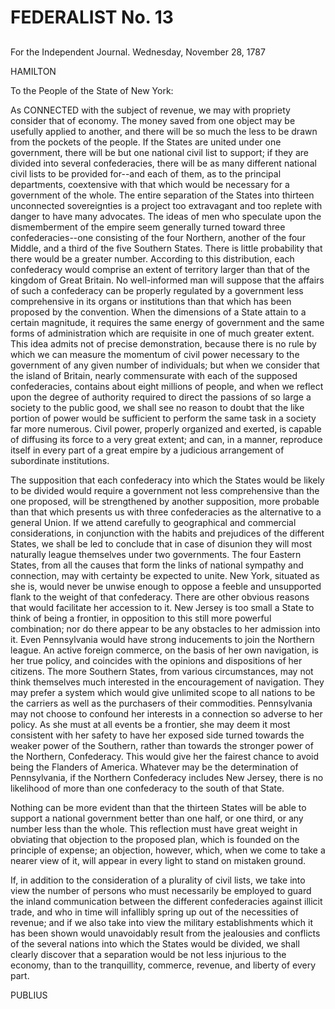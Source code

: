 # FEDERALIST No. 13
## 


For the Independent Journal. Wednesday, November 28, 1787

HAMILTON

To the People of the State of New York:

As CONNECTED with the subject of revenue, we may with propriety consider
that of economy. The money saved from one object may be usefully applied
to another, and there will be so much the less to be drawn from the
pockets of the people. If the States are united under one government,
there will be but one national civil list to support; if they are
divided into several confederacies, there will be as many different
national civil lists to be provided for--and each of them, as to the
principal departments, coextensive with that which would be necessary
for a government of the whole. The entire separation of the States into
thirteen unconnected sovereignties is a project too extravagant and
too replete with danger to have many advocates. The ideas of men who
speculate upon the dismemberment of the empire seem generally turned
toward three confederacies--one consisting of the four Northern, another
of the four Middle, and a third of the five Southern States. There is
little probability that there would be a greater number. According
to this distribution, each confederacy would comprise an extent
of territory larger than that of the kingdom of Great Britain. No
well-informed man will suppose that the affairs of such a confederacy
can be properly regulated by a government less comprehensive in
its organs or institutions than that which has been proposed by
the convention. When the dimensions of a State attain to a certain
magnitude, it requires the same energy of government and the same forms
of administration which are requisite in one of much greater extent.
This idea admits not of precise demonstration, because there is no rule
by which we can measure the momentum of civil power necessary to the
government of any given number of individuals; but when we consider that
the island of Britain, nearly commensurate with each of the supposed
confederacies, contains about eight millions of people, and when we
reflect upon the degree of authority required to direct the passions of
so large a society to the public good, we shall see no reason to doubt
that the like portion of power would be sufficient to perform the same
task in a society far more numerous. Civil power, properly organized and
exerted, is capable of diffusing its force to a very great extent; and
can, in a manner, reproduce itself in every part of a great empire by a
judicious arrangement of subordinate institutions.

The supposition that each confederacy into which the States would be
likely to be divided would require a government not less comprehensive
than the one proposed, will be strengthened by another supposition, more
probable than that which presents us with three confederacies as the
alternative to a general Union. If we attend carefully to geographical
and commercial considerations, in conjunction with the habits and
prejudices of the different States, we shall be led to conclude that in
case of disunion they will most naturally league themselves under two
governments. The four Eastern States, from all the causes that form
the links of national sympathy and connection, may with certainty be
expected to unite. New York, situated as she is, would never be unwise
enough to oppose a feeble and unsupported flank to the weight of that
confederacy. There are other obvious reasons that would facilitate her
accession to it. New Jersey is too small a State to think of being a
frontier, in opposition to this still more powerful combination; nor
do there appear to be any obstacles to her admission into it. Even
Pennsylvania would have strong inducements to join the Northern league.
An active foreign commerce, on the basis of her own navigation, is her
true policy, and coincides with the opinions and dispositions of her
citizens. The more Southern States, from various circumstances, may not
think themselves much interested in the encouragement of navigation.
They may prefer a system which would give unlimited scope to all nations
to be the carriers as well as the purchasers of their commodities.
Pennsylvania may not choose to confound her interests in a connection so
adverse to her policy. As she must at all events be a frontier, she may
deem it most consistent with her safety to have her exposed side turned
towards the weaker power of the Southern, rather than towards the
stronger power of the Northern, Confederacy. This would give her the
fairest chance to avoid being the Flanders of America. Whatever may be
the determination of Pennsylvania, if the Northern Confederacy includes
New Jersey, there is no likelihood of more than one confederacy to the
south of that State.

Nothing can be more evident than that the thirteen States will be able
to support a national government better than one half, or one third, or
any number less than the whole. This reflection must have great weight
in obviating that objection to the proposed plan, which is founded on
the principle of expense; an objection, however, which, when we come
to take a nearer view of it, will appear in every light to stand on
mistaken ground.

If, in addition to the consideration of a plurality of civil lists, we
take into view the number of persons who must necessarily be employed
to guard the inland communication between the different confederacies
against illicit trade, and who in time will infallibly spring up out of
the necessities of revenue; and if we also take into view the military
establishments which it has been shown would unavoidably result from the
jealousies and conflicts of the several nations into which the States
would be divided, we shall clearly discover that a separation would be
not less injurious to the economy, than to the tranquillity, commerce,
revenue, and liberty of every part.

PUBLIUS





